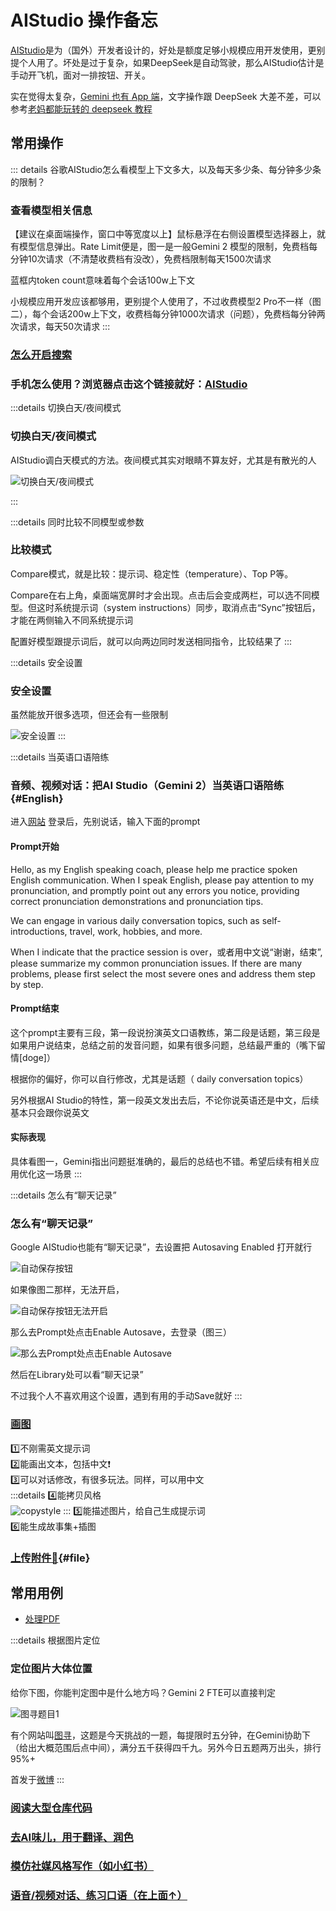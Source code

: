 # AIStudio 操作备忘

[AIStudio](https://aistudio.google.com)是为（国外）开发者设计的，好处是额度足够小规模应用开发使用，更别提个人用了。坏处是过于复杂，如果DeepSeek是自动驾驶，那么AIStudio估计是手动开飞机，面对一排按钮、开关。

实在觉得太复杂，[Gemini 也有 App 端](https://gemini.google.com/)，文字操作跟 DeepSeek 大差不差，可以参考[老妈都能玩转的 deepseek 教程](/AI/use/how-to-chat/deepseek)

## 常用操作

::: details 谷歌AIStudio怎么看模型上下文多大，以及每天多少条、每分钟多少条的限制？

### 查看模型相关信息

【建议在桌面端操作，窗口中等宽度以上】鼠标悬浮在右侧设置模型选择器上，就有模型信息弹出。Rate Limit便是，图一是一般Gemini 2 模型的限制，免费档每分钟10次请求（不清楚收费档有没改），免费档限制每天1500次请求

蓝框内token count意味着每个会话100w上下文

小规模应用开发应该都够用，更别提个人使用了，不过收费模型2 Pro不一样（图二），每个会话200w上下文，收费档每分钟1000次请求（问题），免费档每分钟两次请求，每天50次请求
:::

### [怎么开启搜索](./search)

### 手机怎么使用？浏览器点击这个链接就好：[AIStudio](https://aistudio.google.com)


:::details 切换白天/夜间模式
### 切换白天/夜间模式

AIStudio调白天模式的方法。夜间模式其实对眼睛不算友好，尤其是有散光的人

![切换白天/夜间模式](assets/dayNightMode.png)

:::

:::details 同时比较不同模型或参数

### 比较模式

Compare模式，就是比较：提示词、稳定性（temperature）、Top P等。

Compare在右上角，桌面端宽屏时才会出现。点击后会变成两栏，可以选不同模型。但这时系统提示词（system instructions）同步，取消点击“Sync”按钮后，才能在两侧输入不同系统提示词

配置好模型跟提示词后，就可以向两边同时发送相同指令，比较结果了
:::

:::details 安全设置
### 安全设置

虽然能放开很多选项，但还会有一些限制

![安全设置](assets/safetySetting.png)
:::

:::details 当英语口语陪练
### 音频、视频对话：把AI Studio（Gemini 2）当英语口语陪练{#English}

进入[网站](aistudio.google.com/live) 登录后，先别说话，输入下面的prompt

#### Prompt开始
Hello, as my English speaking coach, please help me practice spoken English communication. When I speak English, please pay attention to my pronunciation, and promptly point out any errors you notice, providing correct pronunciation demonstrations and pronunciation tips.

We can engage in various daily conversation topics, such as self-introductions, travel, work, hobbies, and more.

When I indicate that the practice session is over，或者用中文说“谢谢，结束”, please summarize my common pronunciation issues. If there are many problems, please first select the most severe ones and address them step by step.

#### Prompt结束

这个prompt主要有三段，第一段说扮演英文口语教练，第二段是话题，第三段是如果用户说结束，总结之前的发音问题，如果有很多问题，总结最严重的（嘴下留情[doge]）

根据你的偏好，你可以自行修改，尤其是话题（ daily conversation topics）

另外根据AI Studio的特性，第一段英文发出去后，不论你说英语还是中文，后续基本只会跟你说英文

#### 实际表现

具体看图一，Gemini指出问题挺准确的，最后的总结也不错。希望后续有相关应用优化这一场景
:::

:::details 怎么有“聊天记录”
### 怎么有“聊天记录”

Google AIStudio也能有“聊天记录”，去设置把 Autosaving Enabled 打开就行

![自动保存按钮](assets/auto1.png)

如果像图二那样，无法开启，

![自动保存按钮无法开启](assets/auto2.png)

那么去Prompt处点击Enable Autosave，去登录（图三）

![那么去Prompt处点击Enable Autosave](assets/auto3.png)

然后在Library处可以看“聊天记录”

不过我个人不喜欢用这个设置，遇到有用的手动Save就好
:::


### [画图](./draw#在哪里用)

1️⃣不刚需英文提示词<br/>
2️⃣能画出文本，包括中文❗️<br/>
3️⃣可以对话修改，有很多玩法。同样，可以用中文<br/>
:::details 4️⃣能拷贝风格<br/>
![copystyle](assets/copystyle.png)
:::
5️⃣能描述图片，给自己生成提示词<br/>
6️⃣能生成故事集+插图

### [上传附件📎](https://www.gantrol.com/software/code/zed/crate-analyse){#file}

## 常用用例

- [处理PDF](https://weibo.com/6083767801/PeJxZASQa)

:::details 根据图片定位
### 定位图片大体位置

给你下图，你能判定图中是什么地方吗？Gemini 2 FTE可以直接判定

![图寻题目1](assets/tuxun.png)

有个网站叫[图寻](https://tuxun.fun)，这题是今天挑战的一题，每提限时五分钟，在Gemini协助下（给出大概范围后点中间），满分五千获得四千九。另外今日五题两万出头，排行95%+

首发于[微博](https://weibo.com/6083767801/5140447313005885)
:::

### [阅读大型仓库代码](https://www.gantrol.com/software/code/zed/crate-analyse)

### [去AI味儿，用于翻译、润色](/AI/use/translate/)

### [模仿社媒风格写作（如小红书）](/AI/use/social/xiaohongshu)

### [语音/视频对话、练习口语（在上面↑）](#English)
